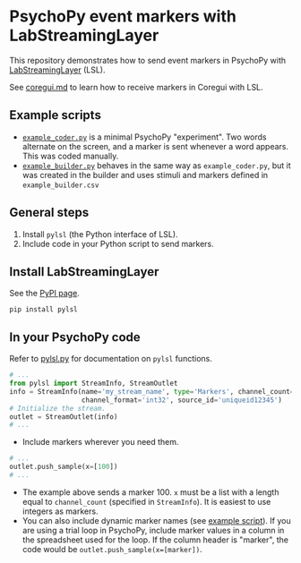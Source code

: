 # PsychoPy event markers with LabStreamingLayer

This repository demonstrates how to send event markers in PsychoPy with [LabStreamingLayer](https://github.com/sccn/labstreaminglayer) (LSL).

See [coregui.md](/coregui.md) to learn how to receive markers in Coregui with LSL.

Example scripts
---------------

- [`example_coder.py`](/example_coder.py) is a minimal PsychoPy "experiment". Two words alternate on the screen, and a marker is sent whenever a word appears. This was coded manually.
- [`example_builder.py`](/example_builder.py) behaves in the same way as `example_coder.py`, but it was created in the builder and uses stimuli and markers defined in `example_builder.csv`


General steps
-------------

1. Install `pylsl` (the Python interface of LSL).
1. Include code in your Python script to send markers.


Install LabStreamingLayer
-------------------------

See the [PyPI page](https://pypi.python.org/pypi/pylsl).

```
pip install pylsl
```


In your PsychoPy code
---------------------

Refer to [pylsl.py](https://github.com/chkothe/pylsl/blob/master/pylsl/pylsl.py) for documentation on `pylsl` functions.

```python
# ...
from pylsl import StreamInfo, StreamOutlet
info = StreamInfo(name='my_stream_name', type='Markers', channel_count=1,
                  channel_format='int32', source_id='uniqueid12345')
# Initialize the stream.
outlet = StreamOutlet(info)
# ...
```
- Include markers wherever you need them.
```python
# ...
outlet.push_sample(x=[100])
# ...
```
- The example above sends a marker 100. `x` must be a list with a length equal to `channel_count` (specified in `StreamInfo`). It is easiest to use integers as markers.
- You can also include dynamic marker names (see [example script](/example_builder.py)). If you are using a trial loop in PsychoPy, include marker values in a column in the spreadsheet used for the loop. If the column header is "marker", the code would be `outlet.push_sample(x=[marker])`.
